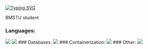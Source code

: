 [![Typing SVG](https://readme-typing-svg.herokuapp.com?color=%2336BCF7&lines=Ruslan+Sagadulaev)](https://git.io/typing-svg)

BMSTU student

### Languages:
<img src="https://skillicons.dev/icons?i=go"/>
<img src="https://skillicons.dev/icons?i=cpp"/>
### Databases:
<img src="https://skillicons.dev/icons?i=postgres"/>
### Containerization:
<img src="https://skillicons.dev/icons?i=docker"/>
### Other:
<img src="https://skillicons.dev/icons?i=linux"/>
